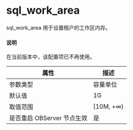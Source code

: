 sql_work_area 
==================================

sql_work_area 用于设置租户的工作区内存。

  <main id="notice" type='explain'>
    <h4>说明</h4>
    <p>在当前版本中，该配置项已不再使用。</p>
  </main>


|      **属性**      |   **描述**   |
|------------------|------------|
| 参数类型             | 容量单位       |
| 默认值              | 1G         |
| 取值范围             | \[10M, +∞) |
| 是否重启 OBServer 节点生效 | 是          |



